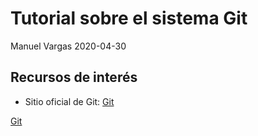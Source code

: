 # Tutorial sobre el sistema Git
Manuel Vargas
2020-04-30

## Recursos de interés
* Sitio oficial de Git: [Git](https://git-scm.com/)

[Git](https://git-scm.com/) 
